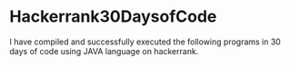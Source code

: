 # Hackerrank30DaysofCode
I have compiled and successfully executed the following programs in 30 days of code using JAVA language on hackerrank.
